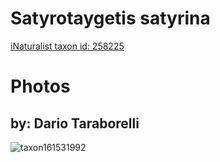 
Satyrotaygetis satyrina
=======================
  
[iNaturalist taxon id: 258225](https://www.inaturalist.org/taxa/258225)
# Photos

## by: Dario Taraborelli
  
![taxon161531992](https://inaturalist-open-data.s3.amazonaws.com/photos/173121166/medium.jpeg)